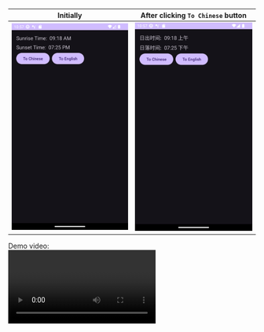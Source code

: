| Initially | After clicking `To Chinese` button |
| ------ | -------- |
| ![Screenshot_20240123_225726.png](screenshots/Screenshot_20240123_225726.png) | ![Screenshot_20240123_225749.png](screenshots/Screenshot_20240123_225749.png) |

Demo video:\
![Screen_recording_20240123_225440.webm.mov](screenshots/Screen_recording_20240123_225440.webm.mov)